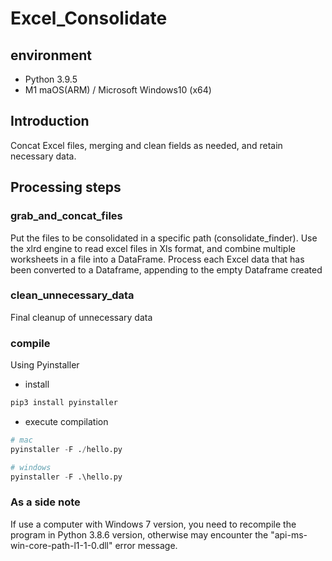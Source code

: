 # Excel_Consolidate

## environment
- Python 3.9.5
- M1 maOS(ARM) / Microsoft Windows10 (x64)

## Introduction
Concat Excel files, merging and clean fields as needed, and retain necessary data.

## Processing steps

### grab_and_concat_files

Put the files to be consolidated in a specific path (consolidate_finder).
Use the xlrd engine to read excel files in Xls format, and combine multiple worksheets in a file into a DataFrame.
Process each Excel data that has been converted to a Dataframe, appending to the empty Dataframe created

### clean_unnecessary_data
Final cleanup of unnecessary data

### compile
Using Pyinstaller
- install
```python
pip3 install pyinstaller
```
- execute compilation
```python
# mac
pyinstaller -F ./hello.py

# windows
pyinstaller -F .\hello.py
```

### As a side note
If use a computer with Windows 7 version, you need to recompile the program in Python 3.8.6 version, 
otherwise may encounter the "api-ms-win-core-path-l1-1-0.dll" error message.

